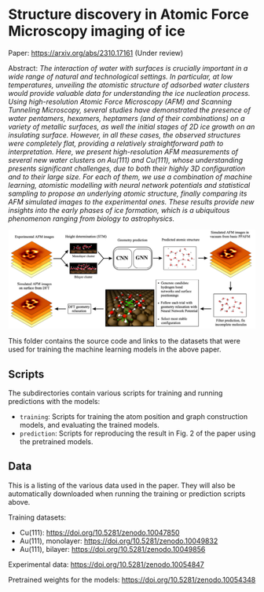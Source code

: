 # Structure discovery in Atomic Force Microscopy imaging of ice

Paper: https://arxiv.org/abs/2310.17161 (Under review)

Abstract: _The interaction of water with surfaces is crucially important in a wide range of natural and technological settings. In particular, at low temperatures, unveiling the atomistic structure of adsorbed water clusters would provide valuable data for understanding the ice nucleation process. Using high-resolution Atomic Force Microscopy (AFM) and Scanning Tunneling Microscopy, several studies have demonstrated the presence of water pentamers, hexamers, heptamers (and of their combinations) on a variety of metallic surfaces, as well the initial stages of 2D ice growth on an insulating surface. However, in all these cases, the observed structures were completely flat, providing a relatively straightforward path to interpretation. Here, we present high-resolution AFM measurements of several new water clusters on Au(111) and Cu(111), whose understanding presents significant challenges, due to both their highly 3D configuration and to their large size. For each of them, we use a combination of machine learning, atomistic modelling with neural network potentials and statistical sampling to propose an underlying atomic structure, finally comparing its AFM simulated images to the experimental ones. These results provide new insights into the early phases of ice formation, which is a ubiquitous phenomenon ranging from biology to astrophysics._

![Workflow](workflow.png)

This folder contains the source code and links to the datasets that were used for training the machine learning models in the above paper.

## Scripts

The subdirectories contain various scripts for training and running predictions with the models:
- `training`: Scripts for training the atom position and graph construction models, and evaluating the trained models.
- `prediction`: Scripts for reproducing the result in Fig. 2 of the paper using the pretrained models.

## Data

This is a listing of the various data used in the paper. They will also be automatically downloaded when running the training or prediction scripts above.

Training datasets:
- Cu(111): https://doi.org/10.5281/zenodo.10047850
- Au(111), monolayer: https://doi.org/10.5281/zenodo.10049832
- Au(111), bilayer: https://doi.org/10.5281/zenodo.10049856

Experimental data: https://doi.org/10.5281/zenodo.10054847

Pretrained weights for the models: https://doi.org/10.5281/zenodo.10054348

